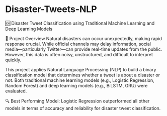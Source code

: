 # Disaster-Tweets-NLP

🆘 Disaster Tweet Classification using Traditional Machine Learning and Deep Learning Models

📌 Project Overview
Natural disasters can occur unexpectedly, making rapid response crucial. While official channels may delay information, social media—particularly Twitter—can provide real-time updates from the public. However, this data is often noisy, unstructured, and difficult to interpret quickly.

This project applies Natural Language Processing (NLP) to build a binary classification model that determines whether a tweet is about a disaster or not. Both traditional machine learning models (e.g., Logistic Regression, Random Forest) and deep learning models (e.g., BiLSTM, GRU) were evaluated.

🔍 Best Performing Model:
Logistic Regression outperformed all other models in terms of accuracy and reliability for disaster tweet classification.
